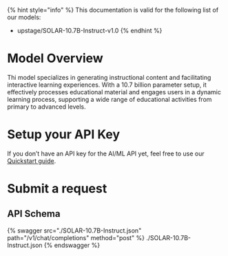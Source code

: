 [#references:start]: <> ({ "template": "openapi" })
{% hint style="info" %}
This documentation is valid for the following list of our models:
* upstage/SOLAR-10.7B-Instruct-v1.0
{% endhint %}

# Model Overview
Thi model specializes in generating instructional content and facilitating interactive learning experiences. With a 10.7 billion parameter setup, it effectively processes educational material and engages users in a dynamic learning process, supporting a wide range of educational activities from primary to advanced levels.

# Setup your API Key
If you don’t have an API key for the AI/ML API yet, feel free to use our [Quickstart guide](https://docs.aimlapi.com/quickstart/setting-up).

# Submit a request
## API Schema
{% swagger src="./SOLAR-10.7B-Instruct.json" path="/v1/chat/completions" method="post" %}
./SOLAR-10.7B-Instruct.json
{% endswagger %}

[#references:end]: <> ({})